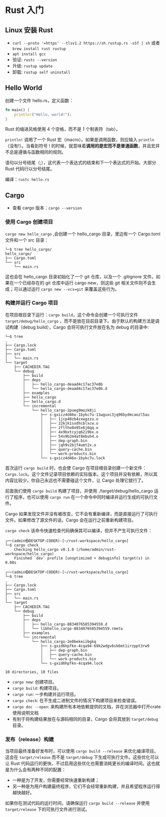 # Rust 入门

## Linux 安装 Rust

* `curl --proto '=https' --tlsv1.2 https://sh.rustup.rs -sSf | sh` 或者 `brew install rust rustup`
* `apt install gcc`
* 验证: `rustc --version`
* 升级: `rustup update`
* 卸载: `rustup self uninstall`

## Hello World
创建一个文件 hello.rs，定义函数：
```Rust
fn main() {
    println!("Hello, world!");
}
```
Rust 的缩进风格使用 4 个空格，而不是 1 个制表符（tab）。

`println!` 调用了一个 Rust 宏（macro）。如果是调用函数，则应输入 `println` （没有!）。当看到符号 ! 的时候，就意味着**调用的是宏而不是普通函数**，并且宏并不总是遵循与函数相同的规则。

语句以分号结尾（;），这代表一个表达式的结束和下一个表达式的开始。大部分 Rust 代码行以分号结尾。

编译：`rustc hello.rs`

## Cargo
+ 查看 cargo 版本：`cargo --version`

### 使用 Cargo 创建项目
`cargo new hello_cargo` ,会创建一个 hello_cargo 目录，里边有一个 Cargo.toml 文件和一个 src 目录：
```
└─$ tree hello_cargo/
hello_cargo/
├── Cargo.toml
└── src
	└── main.rs
```

这也会在 hello_cargo 目录初始化了一个 git 仓库，以及一个 .gitignore 文件。如果在一个已经存在的 git 仓库中运行 cargo new，则这些 git 相关文件则不会生成；可以通过运行 `cargo new --vcs=git` 来覆盖这些行为。

### 构建并运行 Cargo 项目
在项目根目录下运行：`cargo build`，这个命令会创建一个可执行文件 `target/debug/hello_cargo` ，而不是放在目前目录下。由于默认的构建方法是调试构建（debug build），Cargo 会将可执行文件放在名为 debug 的目录中:
```
└─$ tree
.
├── Cargo.lock
├── Cargo.toml
├── src
│   └── main.rs
└── target
    ├── CACHEDIR.TAG
    └── debug
        ├── build
        ├── deps
        │   ├── hello_cargo-deaad4c17ac37e0b
        │   └── hello_cargo-deaad4c17ac37e0b.d
        ├── examples
        ├── hello_cargo
        ├── hello_cargo.d
        └── incremental
            └── hello_cargo-2pueg9mozk8ji
                ├── s-gxicz4d46o-1bykc7u-11wguxc3jq96bydmcaozl5au
                │   ├── 1jcp40zb4zxwgzzu.o
                │   ├── 22kjk1sxdhcblxcw.o
                │   ├── 2fltho8o95x6j6qq.o
                │   ├── 4x9bxtcyjq62i9bx.o
                │   ├── 54s9b2m4at8mbuh4.o
                │   ├── dep-graph.bin
                │   ├── jqh9v2bjf4umt2x.o
                │   ├── query-cache.bin
                │   └── work-products.bin
                └── s-gxicz4d46o-1bykc7u.lock
```

首次运行 `cargo build` 时，也会使 Cargo 在项目根目录创建一个新文件：`Cargo.lock`。这个文件记录项目依赖的实际版本。这个项目并没有依赖，所以其内容比较少。你自己永远也不需要碰这个文件，让 Cargo 处理它就行了。

前面我们使用 `cargo build` 构建了项目，并使用 ./target/debug/hello_cargo 运行了程序，也可以使用 `cargo run` 在一个命令中同时编译并运行生成的可执行文件。

Cargo 如果发现文件并没有被改变，它不会有重新编译，而是直接运行了可执行文件。如果修改了源文件的话，Cargo 会在运行之前重新构建项目。

`cargo check` 该命令快速检查代码确保其可以编译，但并不产生可执行文件：
```
┌──(admin㉿DESKTOP-CODER)-[~/rust-workspace/hello_cargo]
└─$ cargo check
    Checking hello_cargo v0.1.0 (/home/admin/rust-workspace/hello_cargo)
    Finished `dev` profile [unoptimized + debuginfo] target(s) in 0.08s

┌──(admin㉿DESKTOP-CODER)-[~/rust-workspace/hello_cargo]
└─$ tree
.
├── Cargo.lock
├── Cargo.toml
├── src
│   └── main.rs
└── target
    ├── CACHEDIR.TAG
    └── debug
        ├── build
        ├── deps
        │   ├── hello_cargo-8834076585394559.d
        │   └── libhello_cargo-8834076585394559.rmeta
        ├── examples
        └── incremental
            └── hello_cargo-2e0bekeiibgkq
                ├── s-gxid6hpfkn-4cqa94-69k2wdgv6sk6mt1irzppt3rw9
                │   ├── dep-graph.bin
                │   ├── query-cache.bin
                │   └── work-products.bin
                └── s-gxid6hpfkn-4cqa94.lock

10 directories, 10 files
```

+ `cargo new`: 创建项目。
+ `cargo build`: 构建项目。
+ `cargo run`: 一步构建并运行项目。
+ `cargo check`: 在不生成二进制文件的情况下构建项目来检查错误。
+ `cargo doc --open`: 来构建所有本地依赖提供的文档，并在浏览器中打开crate 使用说明文档
+ 有别于将构建结果放在与源码相同的目录，Cargo 会将其放到 `target/debug` 目录。

### 发布（release）构建
当项目最终准备好发布时，可以使用 `cargo build --release` 来优化编译项目。这会在 `target/release` 而不是 `target/debug` 下生成可执行文件。这些优化可以让 Rust 代码运行的更快，不过启用这些优化也需要消耗更长的编译时间。这也就是为什么会有两种不同的配置：
+ 一种是为了开发，你需要经常快速重新构建；
+ 另一种是为用户构建最终程序，它们不会经常重新构建，并且希望程序运行得越快越好。
 
如果你在测试代码的运行时间，请确保运行 `cargo build --release` 并使用 `target/release` 下的可执行文件进行测试。
